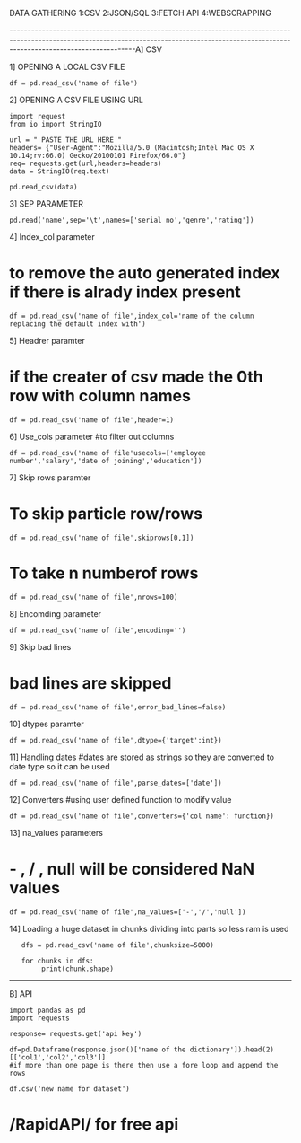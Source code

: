 DATA GATHERING
	1:CSV
	2:JSON/SQL
	3:FETCH API
	4:WEBSCRAPPING



-----------------------------------------------------------------------------------------------------------------------------------------------------------------------------------------------A] CSV



1] OPENING A LOCAL CSV FILE
 
	df = pd.read_csv('name of file')


2] OPENING A CSV FILE USING URL

	
	import request
	from io import StringIO

	url = " PASTE THE URL HERE "
	headers= {"User-Agent":"Mozilla/5.0 (Macintosh;Intel Mac OS X 10.14;rv:66.0) Gecko/20100101 Firefox/66.0"}
	req= requests.get(url,headers=headers)
	data = StringIO(req.text)

	pd.read_csv(data)


3] SEP PARAMETER

	pd.read('name',sep='\t',names=['serial no','genre','rating'])


4] Index_col parameter
# to remove the auto generated index if there is alrady index present
	

	df = pd.read_csv('name of file',index_col='name of the column replacing the default index with')
	
 
5] Headrer paramter
# if the creater of csv made the 0th row with column names

	
	df = pd.read_csv('name of file',header=1)

6] Use_cols parameter
#to filter out columns

	
	df = pd.read_csv('name of file'usecols=['employee number','salary','date of joining','education'])


7] Skip rows paramter
# To skip particle row/rows
	
	df = pd.read_csv('name of file',skiprows[0,1])

# To take n numberof rows
	
	df = pd.read_csv('name of file',nrows=100)


8] Encomding parameter

	df = pd.read_csv('name of file',encoding='')


9] Skip bad lines
# bad lines are skipped

	df = pd.read_csv('name of file',error_bad_lines=false)


10] dtypes paramter

	df = pd.read_csv('name of file',dtype={'target':int})


11] Handling dates
#dates are stored as strings so they are converted to date type so it can be used

	df = pd.read_csv('name of file',parse_dates=['date'])


12] Converters
#using user defined function to modify value

	df = pd.read_csv('name of file',converters={'col name': function})


13] na_values parameters
# - , / , null will be considered NaN values
	
	df = pd.read_csv('name of file',na_values=['-','/','null'])


14] Loading a huge dataset in chunks
dividing into parts so less ram is used

       dfs = pd.read_csv('name of file',chunksize=5000)

       for chunks in dfs:
       		print(chunk.shape)



----------------------------------------------------------------------------------------------------------------------------------------------------------------------------------------------

B] API


	import pandas as pd
	import requests

	response= requests.get('api key')

	df=pd.Dataframe(response.json()['name of the dictionary']).head(2)[['col1','col2','col3']]
	#if more than one page is there then use a fore loop and append the rows

	df.csv('new name for dataset')



# /RapidAPI/ for free api




































